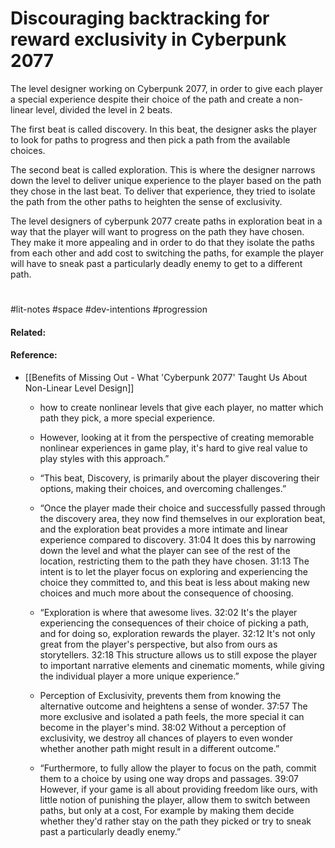 # Discouraging backtracking for reward exclusivity in Cyberpunk 2077

The level designer working on Cyberpunk 2077, in order to give each player a special experience despite their choice of the path and create a non-linear level, divided the level in 2 beats. 

The first beat is called discovery. In this beat, the designer asks the player to look for paths to progress and then pick a path from the available choices.

The second beat is called exploration. This is where the designer narrows down the level to deliver unique experience to the player based on the path they chose in the last beat. To deliver that experience, they tried to isolate the path from the other paths to heighten the sense of exclusivity.

The level designers of cyberpunk 2077 create paths in exploration beat in a way that the player will want to progress on the path they have chosen. They make it more appealing and in order to do that they isolate the paths from each other and add cost to switching the paths, for example the player will have to sneak past a particularly deadly enemy to get to a different path.


#
#lit-notes #space #dev-intentions #progression 
#### Related:


#### Reference:
 - [[Benefits of Missing Out - What 'Cyberpunk 2077' Taught Us About Non-Linear Level Design]]
	 - how to create nonlinear levels that give each player, no matter which path they pick, a more special experience.
	   
	 - However, looking at it from the perspective of creating memorable nonlinear experiences in game play, it's hard to give real value to play styles with this approach.”
	   
	 - “This beat, Discovery, is primarily about the player discovering their options, making their choices, and overcoming challenges.”
	   
	 - “Once the player made their choice and successfully passed through the discovery area, they now find themselves in our exploration beat, and the exploration beat provides a more intimate and linear experience compared to discovery. 31:04 It does this by narrowing down the level and what the player can see of the rest of the location, restricting them to the path they have chosen. 31:13 The intent is to let the player focus on exploring and experiencing the choice they committed to, and this beat is less about making new choices and much more about the consequence of choosing. 
	   
	 - “Exploration is where that awesome lives. 32:02 It's the player experiencing the consequences of their choice of picking a path, and for doing so, exploration rewards the player. 32:12 It's not only great from the player's perspective, but also from ours as storytellers. 32:18 This structure allows us to still expose the player to important narrative elements and cinematic moments, while giving the individual player a more unique experience.”
	   
	 - Perception of Exclusivity, prevents them from knowing the alternative outcome and heightens a sense of wonder. 37:57 The more exclusive and isolated a path feels, the more special it can become in the player's mind. 38:02 Without a perception of exclusivity, we destroy all chances of players to even wonder whether another path might result in a different outcome.”
	   
	 - “Furthermore, to fully allow the player to focus on the path, commit them to a choice by using one way drops and passages. 39:07 However, if your game is all about providing freedom like ours, with little notion of punishing the player, allow them to switch between paths, but only at a cost, For example by making them decide whether they'd rather stay on the path they picked or try to sneak past a particularly deadly enemy.”